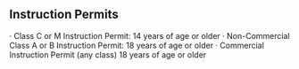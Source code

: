 ## Instruction Permits
· Class C or M Instruction Permit: 14 years of age or older
· Non-Commercial Class A or B Instruction Permit: 18 years of age or older
· Commercial Instruction Permit (any class) 18 years of age or older